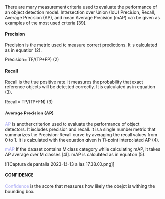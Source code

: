 
There are many measurement criteria used to evaluate the performance of an object detection model. Intersection over Union (IoU) Precision, Recall, Average Precision (AP), and mean Average Precision (mAP) can be given as examples of the most used criteria [39].

#### Precision

Precision is the metric used to measure correct predictions. It is calculated as in equation (2).

Precision= TP/(TP+FP) (2)

#### Recall

Recall is the true positive rate. It measures the probability that exact reference objects will be detected correctly. It is calculated as in equation (3).

Recall= TP/(TP+FN) (3)

#### Average Precision (AP)
<span style="color:#ababf5;">AP</span> is another criterion used to evaluate the performance of object detectors. It includes precision and recall. It is a single number metric that summarizes the Precision-Recall curve by averaging the recall values from 0 to 1. It is calculated with the equation given in 11-point interpolated AP (4).

<span style="color:#ababf5;">mAP</span> If the dataset contains M class category while calculating mAP, it takes AP average over M classes [41]. mAP is calculated as in equation (5).

![[Captura de pantalla 2023-12-13 a las 17.38.00.png]]

#### CONFIDENCE

<span style="color:#ababf5;">Confidence</span> is the score that measures how likely the obejct is withing the bounding box. 



